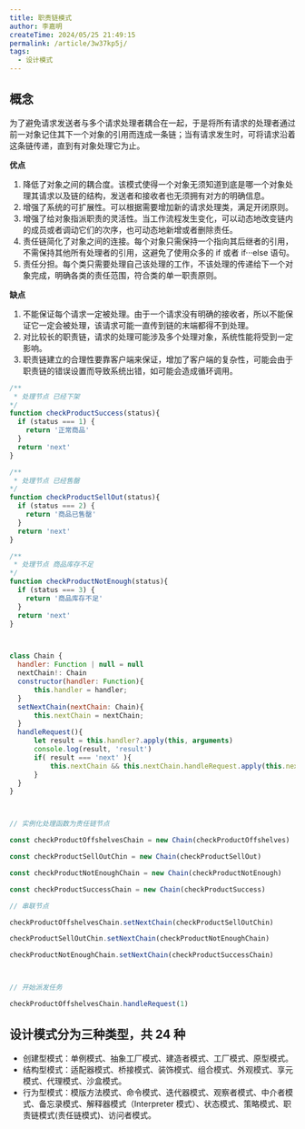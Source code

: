```yaml
---
title: 职责链模式
author: 李嘉明
createTime: 2024/05/25 21:49:15
permalink: /article/3w37kp5j/
tags:
  - 设计模式
---
```


## 概念

为了避免请求发送者与多个请求处理者耦合在一起，于是将所有请求的处理者通过前一对象记住其下一个对象的引用而连成一条链；当有请求发生时，可将请求沿着这条链传递，直到有对象处理它为止。

**优点**

1. 降低了对象之间的耦合度。该模式使得一个对象无须知道到底是哪一个对象处理其请求以及链的结构，发送者和接收者也无须拥有对方的明确信息。
2. 增强了系统的可扩展性。可以根据需要增加新的请求处理类，满足开闭原则。
3. 增强了给对象指派职责的灵活性。当工作流程发生变化，可以动态地改变链内的成员或者调动它们的次序，也可动态地新增或者删除责任。
4. 责任链简化了对象之间的连接。每个对象只需保持一个指向其后继者的引用，不需保持其他所有处理者的引用，这避免了使用众多的 if 或者 if···else 语句。
5. 责任分担。每个类只需要处理自己该处理的工作，不该处理的传递给下一个对象完成，明确各类的责任范围，符合类的单一职责原则。

**缺点**

1. 不能保证每个请求一定被处理。由于一个请求没有明确的接收者，所以不能保证它一定会被处理，该请求可能一直传到链的末端都得不到处理。
2. 对比较长的职责链，请求的处理可能涉及多个处理对象，系统性能将受到一定影响。
3. 职责链建立的合理性要靠客户端来保证，增加了客户端的复杂性，可能会由于职责链的错误设置而导致系统出错，如可能会造成循环调用。

```js
/**
 * 处理节点 已经下架
*/
function checkProductSuccess(status){
  if (status === 1) {
    return '正常商品'
  }
  return 'next'
}

/**
 * 处理节点 已经售罄
*/
function checkProductSellOut(status){
  if (status === 2) {
    return '商品已售罄'
  }
  return 'next'
}

/**
 * 处理节点 商品库存不足
*/
function checkProductNotEnough(status){
  if (status === 3) {
    return '商品库存不足'
  }
  return 'next'
}



class Chain {
  handler: Function | null = null
  nextChain!: Chain
  constructor(handler: Function){
      this.handler = handler;
  }
  setNextChain(nextChain: Chain){
      this.nextChain = nextChain;
  }
  handleRequest(){
      let result = this.handler?.apply(this, arguments)
      console.log(result, 'result')
      if( result === 'next' ){
          this.nextChain && this.nextChain.handleRequest.apply(this.nextChain, arguments)
      }
  }
}



// 实例化处理函数为责任链节点

const checkProductOffshelvesChain = new Chain(checkProductOffshelves)

const checkProductSellOutChin = new Chain(checkProductSellOut)

const checkProductNotEnoughChain = new Chain(checkProductNotEnough)

const checkProductSuccessChain = new Chain(checkProductSuccess)

// 串联节点

checkProductOffshelvesChain.setNextChain(checkProductSellOutChin)

checkProductSellOutChin.setNextChain(checkProductNotEnoughChain)

checkProductNotEnoughChain.setNextChain(checkProductSuccessChain)



// 开始派发任务

checkProductOffshelvesChain.handleRequest(1)


```


## 设计模式分为三种类型，共 24 种

-   创建型模式：单例模式、抽象工厂模式、建造者模式、工厂模式、原型模式。
-   结构型模式：适配器模式、桥接模式、装饰模式、组合模式、外观模式、享元模式、代理模式、沙盒模式。
-   行为型模式：模版方法模式、命令模式、迭代器模式、观察者模式、中介者模式、备忘录模式、解释器模式（Interpreter 模式）、状态模式、策略模式、职责链模式(责任链模式)、访问者模式。